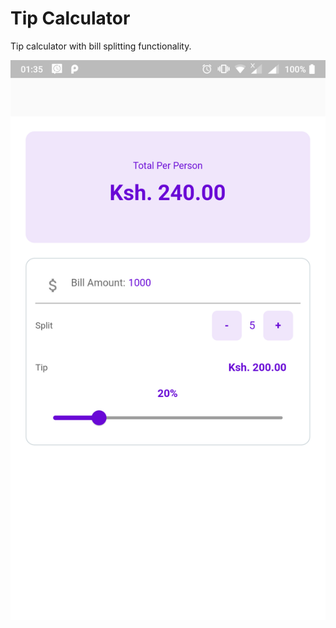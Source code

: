 # Tip Calculator

Tip calculator with bill splitting functionality.

![Tip-Calculator](tip_calculator.png)